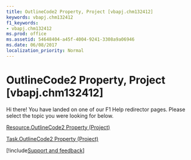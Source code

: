 ```yaml
---
title: OutlineCode2 Property, Project [vbapj.chm132412]
keywords: vbapj.chm132412
f1_keywords:
- vbapj.chm132412
ms.prod: office
ms.assetid: 54648404-a45f-4004-9241-3308a9a06946
ms.date: 06/08/2017
localization_priority: Normal
---
```



# OutlineCode2 Property, Project [vbapj.chm132412]

Hi there! You have landed on one of our F1 Help redirector pages. Please select the topic you were looking for below.

[Resource.OutlineCode2 Property (Project)](https://msdn.microsoft.com/library/94bb10d3-36ff-8117-e6bf-b08a0ef2d0ed%28Office.15%29.aspx)

[Task.OutlineCode2 Property (Project)](https://msdn.microsoft.com/library/0b1e554a-a126-667e-966e-cdb9986422eb%28Office.15%29.aspx)

[!include[Support and feedback](~/includes/feedback-boilerplate.md)]